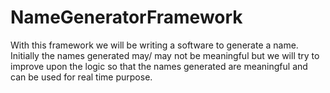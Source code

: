 # NameGeneratorFramework
With this framework we will be writing a software to generate a name.
Initially the names generated may/ may not be meaningful but we will try to improve upon the logic so that the names generated are meaningful and can be used for real time purpose.
